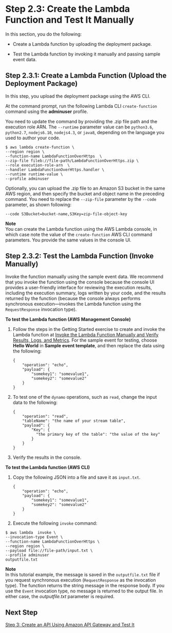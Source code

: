 # Step 2\.3: Create the Lambda Function and Test It Manually<a name="with-on-demand-https-example-upload-deployment-pkg_1"></a>

In this section, you do the following:

+ Create a Lambda function by uploading the deployment package\. 

+ Test the Lambda function by invoking it manually and passing sample event data\. 

## Step 2\.3\.1: Create a Lambda Function \(Upload the Deployment Package\)<a name="walkthrough-on-demand-https-events-adminuser-create-test-function-upload-zip-test-upload_1"></a>

In this step, you upload the deployment package using the AWS CLI\.

At the command prompt, run the following Lambda CLI `create-function` command using the **adminuser** profile\. 

You need to update the command by providing the \.zip file path and the execution role ARN\. The `--runtime` parameter value can be `python3.6`, `python2.7`, `nodejs6.10`, `nodejs4.3`, or `java8`, depending on the language you used to author your code\.

```
$ aws lambda create-function \
--region region \
--function-name LambdaFunctionOverHttps  \
--zip-file fileb://file-path/LambdaFunctionOverHttps.zip \
--role execution-role-arn  \
--handler LambdaFunctionOverHttps.handler \
--runtime runtime-value \
--profile adminuser
```

Optionally, you can upload the \.zip file to an Amazon S3 bucket in the same AWS region, and then specify the bucket and object name in the preceding command\. You need to replace the `--zip-file` parameter by the `--code` parameter, as shown following:

```
--code S3Bucket=bucket-name,S3Key=zip-file-object-key
```

**Note**  
You can create the Lambda function using the AWS Lambda console, in which case note the value of the `create-function` AWS CLI command parameters\. You provide the same values in the console UI\.

## Step 2\.3\.2: Test the Lambda Function \(Invoke Manually\)<a name="walkthrough-on-demand-https-events-adminuser-create-test-function-upload-zip-test-manual-invoke"></a>

Invoke the function manually using the sample event data\. We recommend that you invoke the function using the console because the console UI provides a user\-friendly interface for reviewing the execution results, including the execution summary, logs written by your code, and the results returned by the function \(because the console always performs synchronous execution—invokes the Lambda function using the `RequestResponse` invocation type\)\.

**To test the Lambda function \(AWS Management Console\)**

1. Follow the steps in the Getting Started exercise to create and invoke the Lambda function at [Invoke the Lambda Function Manually and Verify Results, Logs, and Metrics](get-started-create-function.md#get-started-invoke-manually)\. For the sample event for testing, choose **Hello World** in **Sample event template**, and then replace the data using the following: 

   ```
   {
       "operation": "echo",
       "payload": {
           "somekey1": "somevalue1",
           "somekey2": "somevalue2"
       }
   }
   ```

1. To test one of the `dynamo` operations, such as `read`, change the input data to the following:

   ```
   {
       "operation": "read",
       "tableName": "the name of your stream table",
       "payload": {
           "Key": {
             "the primary key of the table": "the value of the key"
           }
       }
   }
   ```

1. Verify the results in the console\.

**To test the Lambda function \(AWS CLI\)**

1. Copy the following JSON into a file and save it as `input.txt`\. 

   ```
   {
       "operation": "echo",
       "payload": {
           "somekey1": "somevalue1",
           "somekey2": "somevalue2"
       }
   }
   ```

1.  Execute the following `invoke` command:

   ```
   $ aws lambda  invoke \
   --invocation-type Event \
   --function-name LambdaFunctionOverHttps \
   --region region \
   --payload file://file-path/input.txt \
   --profile adminuser 
   outputfile.txt
   ```
**Note**  
In this tutorial example, the message is saved in the `outputfile.txt` file if you request synchronous execution \(`RequestResponse` as the invocation type\)\. The function returns the string message in the response body\. If you use the `Event` invocation type, no message is returned to the output file\. In either case, the *outputfile\.txt* parameter is required\. 

## Next Step<a name="with-on-demand-https-example-upload-deployment-pkg-next-step"></a>

 [Step 3: Create an API Using Amazon API Gateway and Test It](with-on-demand-https-example-configure-event-source.md) 